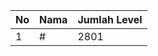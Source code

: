 | No | Nama            | Jumlah Level |
|----|-----------------|--------------|
| 1  | #    |    2801        |
